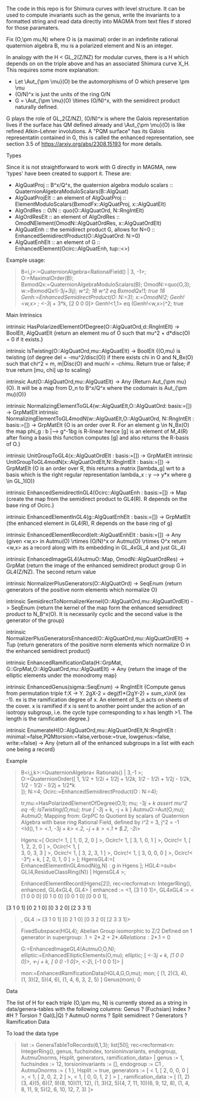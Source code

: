 The code in this repo is for Shimura curves with level structure. It can be used to compute invariants such as the genus, write the invariants to a formatted string and read data directly into MAGMA from text files if stored for those paramaters.

Fix (O,\pm mu,N) where O is (a maximal) order in an indefinite rational quaternion algebra B, mu is a polarized element and N is an integer. 

In analogy with the H < GL_2(Z/NZ) for modular curves, there is a H which depends on on the triple above and has an associated Shimura curve X_H. This requires some more explanation: 
- Let \Aut_{\pm \mu}(O) be the automorphisms of O which preserve \pm \mu
- (O/N)^x is just the units of the ring O/N
- G = \Aut_{\pm \mu}(O) \ltimes (O/N)^x, with the semidirect product naturally defined.

G plays the role of GL_2(Z/NZ), (O/N)^x is where the Galois representation lives if the surface has QM defined already and \Aut_{\pm \mu}(O) is like refined Atkin-Lehner involutions. A "PQM surface" has its Galois representatin contained in G, this is called the enhanced representation, see section 3.5 of https://arxiv.org/abs/2308.15193 for more details.

Types

Since it is not straightforward to work with G directly in MAGMA, new 'types' have been created to support it. These are:
- AlgQuatProj :: B^x/Q^x, the quaternion algebra modulo scalars :: QuaternionAlgebraModuloScalars(B::AlgQuat)
- AlgQuatProjElt :: an element of AlgQuatProj :: ElementModuloScalars(BxmodFx::AlgQuatProj, x::AlgQuatElt)
- AlgOrdRes :: O/N :: quo(O::AlgQuatOrd, N::RngIntElt)
- AlgOrdResElt :: an element of AlgOrdRes :: OmodNElement(OmodN::AlgQuatOrdRes, x::AlgQuatOrdElt)
- AlgQuatEnh :: the semidirect product G, allows for N=0 :: EnhancedSemidirectProduct(O::AlgQuatOrd: N:=0)
- AlgQuatEnhElt :: an element of G :: EnhancedElement(Ocirc::AlgQuatEnh, tup::<>)

Example usage:
> B<i,j>:=QuaternionAlgebra<RationalField() | 3, -1>;
> O:=MaximalOrder(B);
> BxmodQx:=QuaternionAlgebraModuloScalars(B);
> OmodN:=quo(O,3);
> w:=BxmodQx!(-3*j+3*i*j);
> w^2;
18
> w^2 eq BxmodQx!1;
true 18
> Genh:=EnhancedSemidirectProduct(O: N:=3);
> x:=OmodN!2;
> Genh!<w,x>
> ;
<-3*j + 3*k, [2 0 0 0]>
> Genh!<1,1> eq (Genh!<w,x>)^2;
true


Main Intrinsics

intrinsic HasPolarizedElementOfDegree(O::AlgQuatOrd,d::RngIntElt) -> BoolElt, AlgQuatElt 
  {return an element mu of O such that mu^2 + d*disc(O) = 0 if it exists.}

intrinsic IsTwisting(O::AlgQuatOrd,mu::AlgQuatElt) -> BoolElt
  {(O,mu) is twisting (of degree del = -mu^2/disc(O)) if there exists chi in O and N_Bx(O)
   such that chi^2 = m, m|Disc(O) and mu*chi = -chi*mu. Return true or false; if true 
   return [mu, chi] up to scaling}
   
intrinsic Aut(O::AlgQuatOrd,mu::AlgQuatElt) -> Any
  {Return Aut_{\pm mu}(O). It will be a map from D_n to B^x/Q^x where the codomain 
  is Aut_{\pm mu}(O)}

intrinsic NormalizingElementToGL4(w::AlgQuatElt,O::AlgQuatOrd: basis:=[]) -> GrpMatElt 
intrinsic NormalizingElementToGL4modN(w::AlgQuatElt,O::AlgQuatOrd, N::RngIntElt : basis:=[]) -> GrpMatElt 
  {O is an order over R. For an element g \in N_Bx(O) the map phi_g : b |--> g^-1bg
  is R-linear hence [g] is an element of M_4(R) after fixing a basis
  this function computes [g] and also returns the R-basis of O.}

intrinsic UnitGroupToGL4(x::AlgQuatOrdElt : basis:=[]) -> GrpMatElt 
intrinsic UnitGroupToGL4modN(x::AlgQuatOrdElt,N::RngIntElt : basis:=[]) -> GrpMatElt 
  {O is an order over R, this returns a matrix [lambda_g] wrt to a basis
  which is the right regular representation
  lambda_x : y --> y*x where g \in GL_1(O)}

intrinsic EnhancedSemidirectInGL4(Ocirc::AlgQuatEnh : basis:=[]) -> Map 
  {create the map from the semidirect product to GL4(R). R depends on the base 
  ring of Ocirc.}

intrinsic EnhancedElementInGL4(g::AlgQuatEnhElt : basis:=[]) -> GrpMatElt
  {the enhanced element in GL4(R), R depends on the base ring of g}

intrinsic EnhancedElementRecord(elt::AlgQuatEnhElt : basis:=[]) -> Any
  {given <w,x> in Autmu(O) \rtimes (O/N)^x or Autmu(O) \rtimes O^x  return <w,x> as a 
  record along with its embedding in GL_4xGL_4 and just GL_4}

intrinsic EnhancedImageGL4(AutmuO::Map, OmodN::AlgQuatOrdRes) -> GrpMat
  {return the image of the enhanced semidirect product group G in GL4(Z/NZ). The second return value 

intrinsic NormalizerPlusGenerators(O::AlgQuatOrd) -> SeqEnum 
  {return generators of the positive norm elements which normalize O}

intrinsic SemidirectToNormalizerKernel(O::AlgQuatOrd,mu::AlgQuatOrdElt) -> SeqEnum 
  {return the kernel of the map form the enhanced semidirect product to N_B^x(O). 
  It is necessarily cyclic and the second value is the generator of the group}

intrinsic NormalizerPlusGeneratorsEnhanced(O::AlgQuatOrd,mu::AlgQuatOrdElt) -> Tup 
  {return generators of the positive norm elements which normalize O in the enhanced semidirect product}

intrinsic EnhancedRamificationData(H::GrpMat, G::GrpMat,O::AlgQuatOrd,mu::AlgQuatElt) -> Any
  {return the image of the elliptic elements under the monodromy map}

intrinsic EnhancedGenus(sigma::SeqEnum) -> RngIntElt
  {Compute genus from permutation triple
   f:X -> Y. 2gX-2 = deg(f)*(2gY-2) + sum_x\inX (ex -1). 
   ex is the ramification degree of x. An element of S_n acts on sheets of the cover. 
  x is ramified if x is sent to another point under the action of an isotropy subgroup,
  i.e. the cycle type corresponding to x has length >1. The length is the ramification degree.}

intrinsic EnumerateH(O::AlgQuatOrd,mu::AlgQuatOrdElt,N::RngIntElt : minimal:=false,PQMtorsion:=false,verbose:=true, lowgenus:=false, write:=false) -> Any
  {return all of the enhanced subgroups in a list with each one being a record}

Example

> B<i,j,k>:=QuaternionAlgebra< Rationals() | 3,-1 >;
> O:=QuaternionOrder([ 1, 1/2 + 1/2*i + 1/2*j + 1/2*k, 1/2 - 1/2*i + 1/2*j - 1/2*k, 1/2 - 1/2*i - 1/2*j + 1/2*k\
 ]);
> N:=4;
> Ocirc:=EnhancedSemidirectProduct(O : N:=4);
> 
> tr,mu:=HasPolarizedElementOfDegree(O,1);
> mu;
-3*j + k
> assert mu^2 eq -6;
> IsTwisting(O,mu);
true [ -3*j + k, -j + k ]
> AutmuO:=Aut(O,mu);
> AutmuO;
Mapping from: GrpPC to Quotient by scalars of Quaternion Algebra with base ring Rational Field, defined by i^2 = 3, j^2 = -1
<Id($), 1>
<$.1, -3*j + k>
<$.2, -j + k>
<$.1 * $.2, -2*i>
> 
> 
> Hgens:=[ Ocirc!< 1, [ 1, 0, 2, 0 ] >, Ocirc!< 1, [ 3, 1, 0, 1 ] >, Ocirc!< 1, [ 1, 2, 2, 0 ] >, Ocirc!< 1, [ \
3, 0, 3, 3 ] >, Ocirc!< 1, [ 3, 2, 3, 1 ] >, Ocirc!< 1, [ 3, 0, 0, 0 ] >, Ocirc!< -3*j + k, [ 2, 0, 1, 0 ] > ];
> HgensGL4:=[ EnhancedElementInGL4modN(g,N) : g in Hgens ];
> HGL4:=sub< GL(4,ResidueClassRing(N)) | HgensGL4 >;
> 
> EnhancedElementRecord(Hgens[2]);
rec<recformat<n: IntegerRing(), enhanced, GL4xGL4, GL4> | 
enhanced := <1, [3 1 0 1]>,
GL4xGL4 := <
[1 0 0 0]
[0 1 0 0]
[0 0 1 0]
[0 0 0 1],

[3 1 0 1]
[0 2 1 0]
[0 3 2 0]
[2 3 3 1]
>,
GL4 := [3 1 0 1]
[0 2 1 0]
[0 3 2 0]
[2 3 3 1]>
> 
> FixedSubspace(HGL4);
Abelian Group isomorphic to Z/2
Defined on 1 generator in supergroup:
$.1 = 2*$.2 + 2*$.4
Relations:
2*$.1 = 0
> 
> G:=EnhancedImageGL4(AutmuO,O,N);
> elliptic:=EnhancedEllipticElements(O,mu);
> elliptic; 
[
<-3*j + k, [1 0 0 0]>,
<-j + k, [ 0  0 -1  0]>,
<-2*i, [-1  0  0  1]>
]
> 
> mon:=EnhancedRamificationData(HGL4,G,O,mu);
> mon;
[
(1, 2)(3, 4),
(1, 3)(2, 5)(4, 6),
(1, 4, 6, 3, 2, 5)
]
> Genus(mon);
0

Data

The list of H for each triple (O,\pm mu, N) is currently stored as a string in data/genera-tables with the following columns:
Genus ? (Fuchsian) Index ? #H ? Torsion ? Gal(L|Q) ? AutmuO norms ? Split semidirect ? Generators ? Ramification Data

To load the data type
> list := GeneraTableToRecords(6,1,3);
> list[50];
rec<recformat<n: IntegerRing(), genus, fuchsindex, torsioninvariants, endogroup, AutmuOnorms, Hsplit, generators, ramification_data> | 
genus := 1,
fuchsindex := 12,
torsioninvariants := [],
endogroup :=  C1 ,
AutmuOnorms := { 1 },
Hsplit := true,
generators :=  [ < 1, [ 2, 0, 0, 0 ] >, < 1, [ 2, 0, 2, 2 ] >, < 1, [ 0, 0, 1, 2 ] > ] ,
ramification_data := [
(1, 2)(3, 4)(5, 6)(7, 9)(8, 10)(11, 12),
(1, 3)(2, 5)(4, 7, 11, 10)(6, 9, 12, 8),
(1, 4, 8, 11, 9, 5)(2, 6, 10, 12, 7, 3)
]>






